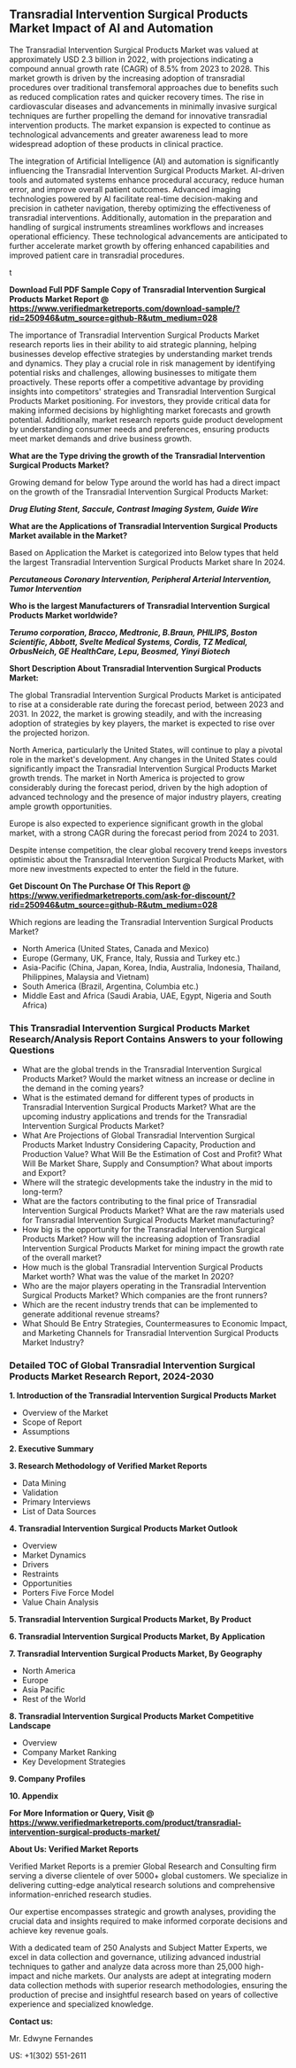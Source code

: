 <h2>Transradial Intervention Surgical Products Market Impact of AI and Automation</h2><p>The Transradial Intervention Surgical Products Market was valued at approximately USD 2.3 billion in 2022, with projections indicating a compound annual growth rate (CAGR) of 8.5% from 2023 to 2028. This market growth is driven by the increasing adoption of transradial procedures over traditional transfemoral approaches due to benefits such as reduced complication rates and quicker recovery times. The rise in cardiovascular diseases and advancements in minimally invasive surgical techniques are further propelling the demand for innovative transradial intervention products. The market expansion is expected to continue as technological advancements and greater awareness lead to more widespread adoption of these products in clinical practice.</p><p>The integration of Artificial Intelligence (AI) and automation is significantly influencing the Transradial Intervention Surgical Products Market. AI-driven tools and automated systems enhance procedural accuracy, reduce human error, and improve overall patient outcomes. Advanced imaging technologies powered by AI facilitate real-time decision-making and precision in catheter navigation, thereby optimizing the effectiveness of transradial interventions. Additionally, automation in the preparation and handling of surgical instruments streamlines workflows and increases operational efficiency. These technological advancements are anticipated to further accelerate market growth by offering enhanced capabilities and improved patient care in transradial procedures.</p>t</p><p id="" class=""><strong>Download Full PDF Sample Copy of Transradial Intervention Surgical Products Market Report @ <a href="https://www.verifiedmarketreports.com/download-sample/?rid=250946&utm_source=github-R&utm_medium=028" target="_blank">https://www.verifiedmarketreports.com/download-sample/?rid=250946&utm_source=github-R&utm_medium=028</a></strong></p><p>The importance of&nbsp;Transradial Intervention Surgical Products Market research reports lies in their ability to aid strategic planning, helping businesses develop effective strategies by understanding market trends and dynamics. They play a crucial role in risk management by identifying potential risks and challenges, allowing businesses to mitigate them proactively. These reports offer a competitive advantage by providing insights into competitors' strategies and Transradial Intervention Surgical Products Market positioning. For investors, they provide critical data for making informed decisions by highlighting market forecasts and growth potential. Additionally, market research reports guide product development by understanding consumer needs and preferences, ensuring products meet market demands and drive business growth.</p><p><strong>What are the&nbsp;Type driving the growth of the Transradial Intervention Surgical Products Market?</strong></p><p id="" class="">Growing demand for below Type around the world has had a direct impact on the growth of the Transradial Intervention Surgical Products Market:</p><em><strong>Drug Eluting Stent, Saccule, Contrast Imaging System, Guide Wire</strong></em></p><strong>What are the&nbsp;Applications&nbsp;of Transradial Intervention Surgical Products Market available in the Market?</strong></p><p id="" class="">Based on Application the Market is categorized into Below types that held the largest Transradial Intervention Surgical Products Market share In 2024.</p><em><strong>Percutaneous Coronary Intervention, Peripheral Arterial Intervention, Tumor Intervention</strong></em></p><strong>Who is the largest Manufacturers of Transradial Intervention Surgical Products Market worldwide?</strong></p><p><em><strong>Terumo corporation, Bracco, Medtronic, B.Braun, PHILIPS, Boston Scientific, Abbott, Svelte Medical Systems, Cordis, TZ Medical, OrbusNeich, GE HealthCare, Lepu, Beosmed, Yinyi Biotech</strong></em></p><p id="" class=""><strong>Short Description About Transradial Intervention Surgical Products Market:</strong></p><p>The global Transradial Intervention Surgical Products Market is anticipated to rise at a considerable rate during the forecast period, between 2023 and 2031. In 2022, the market is growing steadily, and with the increasing adoption of strategies by key players, the market is expected to rise over the projected horizon.</p><p>North America, particularly the United States, will continue to play a pivotal role in the market's development. Any changes in the United States could significantly impact the Transradial Intervention Surgical Products Market growth trends. The market in North America is projected to grow considerably during the forecast period, driven by the high adoption of advanced technology and the presence of major industry players, creating ample growth opportunities.</p><p>Europe is also expected to experience significant growth in the global market, with a strong CAGR during the forecast period from 2024 to 2031.</p><p>Despite intense competition, the clear global recovery trend keeps investors optimistic about the Transradial Intervention Surgical Products Market, with more new investments expected to enter the field in the future.</p><p id="" class=""><strong>Get Discount On The Purchase Of This Report @ <a href="https://www.verifiedmarketreports.com/ask-for-discount/?rid=250946&utm_source=github-R&utm_medium=028" target="_blank">https://www.verifiedmarketreports.com/ask-for-discount/?rid=250946&utm_source=github-R&utm_medium=028</a></strong></p>Which regions are leading the Transradial Intervention Surgical Products Market?</p><ul><li>North America (United States, Canada and Mexico)</li><li>Europe (Germany, UK, France, Italy, Russia and Turkey etc.)</li><li>Asia-Pacific (China, Japan, Korea, India, Australia, Indonesia, Thailand, Philippines, Malaysia and Vietnam)</li><li>South America (Brazil, Argentina, Columbia etc.)</li><li>Middle East and Africa (Saudi Arabia, UAE, Egypt, Nigeria and South Africa)</li></ul><h3 id="" class="">This Transradial Intervention Surgical Products Market Research/Analysis Report Contains Answers to your following Questions</h3><ul><li>What are the global trends in the Transradial Intervention Surgical Products Market? Would the market witness an increase or decline in the demand in the coming years?</li><li>What is the estimated demand for different types of products in Transradial Intervention Surgical Products Market? What are the upcoming industry applications and trends for the Transradial Intervention Surgical Products Market?</li><li>What Are Projections of Global Transradial Intervention Surgical Products Market Industry Considering Capacity, Production and Production Value? What Will Be the Estimation of Cost and Profit? What Will Be Market Share, Supply and Consumption? What about imports and Export?</li><li>Where will the strategic developments take the industry in the mid to long-term?</li><li>What are the factors contributing to the final price of Transradial Intervention Surgical Products Market? What are the raw materials used for Transradial Intervention Surgical Products Market manufacturing?</li><li>How big is the opportunity for the Transradial Intervention Surgical Products Market? How will the increasing adoption of Transradial Intervention Surgical Products Market for mining impact the growth rate of the overall market?</li><li>How much is the global Transradial Intervention Surgical Products Market worth? What was the value of the market In 2020?</li><li>Who are the major players operating in the Transradial Intervention Surgical Products Market? Which companies are the front runners?</li><li>Which are the recent industry trends that can be implemented to generate additional revenue streams?</li><li>What Should Be Entry Strategies, Countermeasures to Economic Impact, and Marketing Channels for Transradial Intervention Surgical Products Market Industry?</li></ul><h3 id="" class="">Detailed TOC of Global Transradial Intervention Surgical Products Market Research Report, 2024-2030</h3><p id="" class=""><strong>1. Introduction of the Transradial Intervention Surgical Products Market</strong></p><ul><li>Overview of the Market</li><li>Scope of Report</li><li>Assumptions</li></ul><p id="" class=""><strong>2. Executive Summary</strong></p><p id="" class=""><strong>3. Research Methodology of Verified Market Reports</strong></p><ul><li>Data Mining</li><li>Validation</li><li>Primary Interviews</li><li>List of Data Sources</li></ul><p id="" class=""><strong>4. Transradial Intervention Surgical Products Market Outlook</strong></p><ul><li>Overview</li><li>Market Dynamics</li><li>Drivers</li><li>Restraints</li><li>Opportunities</li><li>Porters Five Force Model</li><li>Value Chain Analysis</li></ul><p id="" class=""><strong>5. Transradial Intervention Surgical Products Market, By Product</strong></p><p id="" class=""><strong>6. Transradial Intervention Surgical Products Market, By Application</strong></p><p id="" class=""><strong>7. Transradial Intervention Surgical Products Market, By Geography</strong></p><ul><li>North America</li><li>Europe</li><li>Asia Pacific</li><li>Rest of the World</li></ul><p id="" class=""><strong>8. Transradial Intervention Surgical Products Market Competitive Landscape</strong></p><ul><li>Overview</li><li>Company Market Ranking</li><li>Key Development Strategies</li></ul><p id="" class=""><strong>9. Company Profiles</strong></p><p id="" class=""><strong>10. Appendix</strong></p><p id="" class=""><strong>For More Information or Query, Visit @ <a href="https://www.verifiedmarketreports.com/product/transradial-intervention-surgical-products-market/" target="_blank">https://www.verifiedmarketreports.com/product/transradial-intervention-surgical-products-market/</a></strong></p><p id="" class=""><strong>About Us: Verified Market Reports</strong></p><p id="" class="">Verified Market Reports is a premier Global Research and Consulting firm serving a diverse clientele of over 5000+ global customers. We specialize in delivering cutting-edge analytical research solutions and comprehensive information-enriched research studies.</p><p id="" class="">Our expertise encompasses strategic and growth analyses, providing the crucial data and insights required to make informed corporate decisions and achieve key revenue goals.</p><p id="" class="">With a dedicated team of 250 Analysts and Subject Matter Experts, we excel in data collection and governance, utilizing advanced industrial techniques to gather and analyze data across more than 25,000 high-impact and niche markets. Our analysts are adept at integrating modern data collection methods with superior research methodologies, ensuring the production of precise and insightful research based on years of collective experience and specialized knowledge.</p><p id="" class=""><strong>Contact us:</strong></p><p id="" class="">Mr. Edwyne Fernandes</p><p id="" class="">US: +1(302) 551-2611</p>